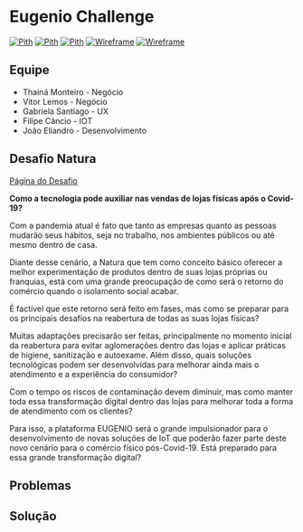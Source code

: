 # Eugenio Challenge
[![Pith](https://img.shields.io/badge/pitch-video-media?colorA=ef5350&colorB=d32f2f&style=for-the-badge)](https://github.com/filipecancio/eugenio-challenge)
[![Pith](https://img.shields.io/badge/demo-video-media?colorA=ef5350&colorB=d32f2f&style=for-the-badge)](https://github.com/filipecancio/eugenio-challenge)
[![Pith](https://img.shields.io/badge/pitch-ppt-media?colorA=e9a62a&colorB=e28800&style=for-the-badge)](https://github.com/filipecancio/eugenio-challenge)
[![Wireframe](https://img.shields.io/badge/wireframe-figma-media?colorA=636363&colorB=3f3f3f&style=for-the-badge)](https://github.com/filipecancio/eugenio-challenge)
[![Wireframe](https://img.shields.io/badge/pesquisa-notion-media?colorA=636363&colorB=3f3f3f&style=for-the-badge)](https://github.com/filipecancio/eugenio-challenge)

## Equipe
- Thainá Monteiro - Negócio
- Vitor Lemos - Negócio
- Gabriela Santiago - UX
- Filipe Câncio - IOT
- João Eliandro - Desenvolvimento

## Desafio Natura
[Página do Desafio](https://www.eugeniochallengehub.io/)

**Como a tecnologia pode auxiliar nas vendas de lojas físicas após o Covid-19?**

Com a pandemia atual é fato que tanto as empresas quanto as pessoas mudarão seus hábitos, seja no trabalho, nos ambientes públicos ou até mesmo dentro de casa.

Diante desse cenário, a Natura que tem como conceito básico oferecer a melhor experimentação de produtos dentro de suas lojas próprias ou franquias, está com uma grande preocupação de como será o retorno do comércio quando o isolamento social acabar.

É factível que este retorno será feito em fases, mas como se preparar para os principais desafios na reabertura de todas as suas lojas físicas?

Muitas adaptações precisarão ser feitas, principalmente no momento inicial da reabertura para evitar aglomerações dentro das lojas e aplicar práticas de higiene, sanitização e autoexame. Além disso, quais soluções tecnológicas podem ser desenvolvidas para melhorar ainda mais o atendimento e a experiência do consumidor?

Com o tempo os riscos de contaminação devem diminuir, mas como manter toda essa transformação digital dentro das lojas para melhorar toda a forma de atendimento com os clientes?

Para isso, a plataforma EUGENIO será o grande impulsionador para o desenvolvimento de novas soluções de IoT que poderão fazer parte deste novo cenário para o comércio físico pós-Covid-19. Está preparado para essa grande transformação digital?

## Problemas

## Solução


